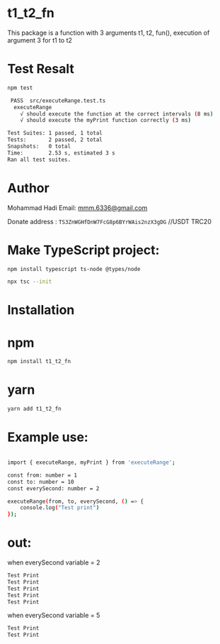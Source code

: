 # t1_t2_fn

This package is a function with 3 arguments t1, t2, fun(), execution of argument 3 for t1 to t2

# Test Resalt

```bash
npm test

 PASS  src/executeRange.test.ts
  executeRange
    √ should execute the function at the correct intervals (8 ms)
    √ should execute the myPrint function correctly (3 ms)

Test Suites: 1 passed, 1 total
Tests:       2 passed, 2 total
Snapshots:   0 total
Time:        2.53 s, estimated 3 s
Ran all test suites.
```

# Author

Mohammad Hadi
Email: mmm.6336@gmail.com

Donate address : `TS3ZnWGHfDnW7FcG8p6BYrWAis2nzX3gDG` //USDT TRC20

# Make TypeScript project:

```bash
npm install typescript ts-node @types/node
```

```bash
npx tsc --init
```

# Installation

# npm

```bash
npm install t1_t2_fn
```

# yarn

```bash
yarn add t1_t2_fn
```

# Example use:

```bash

import { executeRange, myPrint } from 'executeRange';

const from: number = 1
const to: number = 10
const everySecond: number = 2

executeRange(from, to, everySecond, () => {
    console.log("Test print")
});

```

# out:

when everySecond variable = 2

```bash
Test Print
Test Print
Test Print
Test Print
Test Print

```

when everySecond variable = 5

```bash
Test Print
Test Print

```
